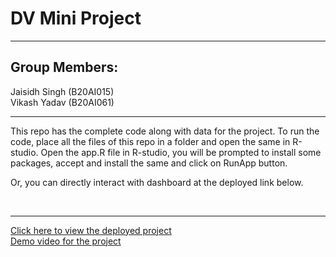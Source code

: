 # DV Mini Project
<hr>

## Group Members:

Jaisidh Singh (B20AI015)<br>
Vikash Yadav (B20AI061)
<hr>

This repo has the complete code along with data for the project.
To run the code, place all the files of this repo in a folder and open the same in R-studio.
Open the app.R file in R-studio, you will be prompted to install some packages, accept and install the same and click on RunApp button.

Or, you can directly interact with dashboard at the deployed link below.

<br><hr>

[Click here to view the deployed project](https://vikash-yadav.shinyapps.io/B20AI015_B20AI061_DV_PROJECT_GRADES_DASH/)
<br>
[Demo video for the project](https://drive.google.com/file/d/1o1Fjn8jUngafMbvirYgb6cWXoSEl_8Kl/view?usp=sharing)
